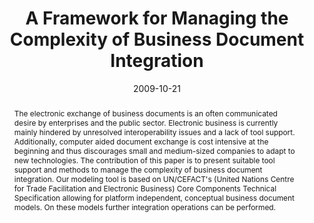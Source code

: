 ---
abstract: The electronic exchange of business documents is an often communicated desire
  by enterprises and the public sector. Electronic business is currently mainly hindered
  by unresolved interoperability issues and a lack of tool support. Additionally,
  computer aided document exchange is cost intensive at the beginning and thus discourages
  small and medium-sized companies to adapt to new technologies. The contribution
  of this paper is to present suitable tool support and methods to manage the complexity
  of business document integration. Our modeling tool is based on UN/CEFACT's (United
  Nations Centre for Trade Facilitation and Electronic Business) Core Components Technical
  Specification allowing for platform independent, conceptual business document models.
  On these models further integration operations can be performed.
authors:
- Christian Eis
- Christian Huemer
- Philipp Liegl
- Christian Pichler
- Michael Strommer
date: '2009-10-21'
featured: false
links:
- name: Publik
  url: https://publik.tuwien.ac.at/showentry.php?ID=178392&lang=2
publication: 'Vortrag: eChallenges 2009 Conference and Exhibition, Istanbul, Turkey;
  21.10.2009 - 23.10.2009; in: "Proceedings of the eChallenges 2009 Conference and
  Exhibition", IIMC International Information Management Corporation, (2009), ISBN:
  978-1-905824-13-7; S. 1 - 8'
publication_types:
- '1'
publishDate: '2009-10-21'
title: A Framework for Managing the Complexity of Business Document Integration
url_pdf: http://publik.tuwien.ac.at/files/PubDat_178392.pdf
---
